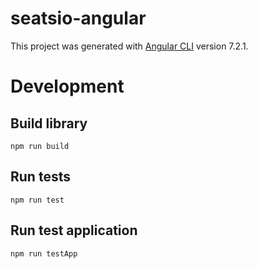 # seatsio-angular
This project was generated with [Angular CLI](https://github.com/angular/angular-cli) version 7.2.1.

# Development

## Build library

`npm run build`

## Run tests

`npm run test`

## Run test application

`npm run testApp`
